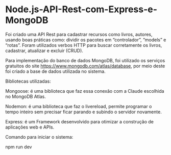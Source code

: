 # Node.js-API-Rest-com-Express-e-MongoDB


Foi criado uma API Rest para cadastrar recursos como livros, autores, usando boas práticas como: dividir os pacotes em “controlador”, “models” e “rotas”. Foram utilizados verbos HTTP para buscar corretamente os livros, cadastrar, atualizar e excluir  (CRUD).

Para implementação do banco de dados MongoDB, foi utilizado os serviços gratuitos do site https://www.mongodb.com/atlas/database, por meio deste foi criado a base de dados utilizada no sistema.

Bibliotecas utilizadas:

Mongoose: é uma biblioteca que faz essa conexão com a Claude escolhida no MongoDB Atlas.

Nodemon: é uma biblioteca que faz o livereload, permite programar o tempo inteiro sem precisar ficar parando e subindo o servidor novamente.

Express: é um Framework  desenvolvido para otimizar a construção de aplicações web e APIs.


Comando para iniciar o sistema:

npm run dev



